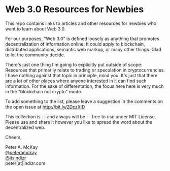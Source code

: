 # Web 3.0 Resources for Newbies

This repo contains links to articles and other resources for newbies who want to learn about Web 3.0.

For our purposes, "Web 3.0" is defined loosely as anything that promotes decentralization of information online. It could apply to blockchain, distributed applications, semantic web markup, or many other things. Glad to let the community decide. 

There's just one thing I'm going to explicitly put outside of scope: Resources that primarily relate to trading or speculation in cryptocurrencies. I have nothing against that topic in principle, mind you. It's just that there are a lot of other places where anyone interested in it can find such information. For the sake of differentation, the focus here here is very much in the "blockchain not crypto" mode.

To add something to the list, please leave a suggestion in the comments on the open issue at http://bit.ly/2DczXjD

This collection is -- and always will be -- free to use under MIT License. Please use and share it however you like to spread the word about the decentralized web.

Cheers,

Peter A. McKay    
<a href="https://twitter.com/peteramckay">@peteramckay</a>    
<a href="https://twitter.com/itsindizr">@itsindizr</a>    
peter[at]indizr.com   
